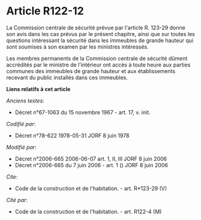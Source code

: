 # Article R122-12

La Commission centrale de sécurité prévue par l'article R. 123-29 donne son avis dans les cas prévus par le présent chapitre,
ainsi que sur toutes les questions intéressant la sécurité dans les immeubles de grande hauteur qui sont soumises à son
examen par les ministres intéressés. 

Les membres permanents de la Commission centrale de sécurité dûment accrédités par le ministre de l'intérieur ont accès à
toute heure aux parties communes des immeubles de grande hauteur et aux établissements recevant du public installés dans ces
immeubles.

**Liens relatifs à cet article**

_Anciens textes_:

  - Décret n°67-1063 du 15 novembre 1967 - art. 17, v. init.

_Codifié par_:

  - Décret n°78-622 1978-05-31 JORF 8 juin 1978

_Modifié par_:

  - Décret n°2006-665 2006-06-07 art. 1, II, III JORF 8 juin 2006
  - Décret n°2006-665 du 7 juin 2006 - art. 1 () JORF 8 juin 2006

_Cite_:

  - Code de la construction et de l'habitation. - art. R*123-29 (V)

_Cité par_:

  - Code de la construction et de l'habitation. - art. R122-4 (M)
